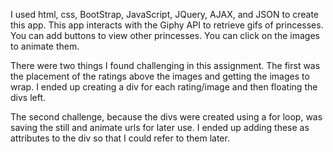 I used html, css, BootStrap, JavaScript, JQuery, AJAX, and JSON to create this app.  This app interacts with the Giphy API to retrieve gifs of princesses.  You can add buttons to view other princesses.  You can click on the images to animate them.

There were two things I found challenging in this assignment.  The first was the placement of the ratings above the images and getting the images to wrap.  I ended up creating a div for each rating/image and then floating the divs left.

The second challenge, because the divs were created using a for loop, was saving the still and animate urls for later use.  I ended up adding these as attributes to the div so that I could refer to them later.